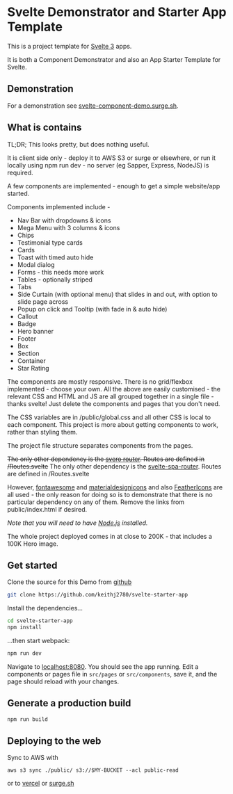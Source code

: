 # Svelte Demonstrator and Starter App Template

This is a project template for [Svelte 3](https://svelte.dev) apps.

It is both a Component Demonstrator and also an App Starter Template for Svelte.

## Demonstration

For a demonstration see [svelte-component-demo.surge.sh](http://svelte-component-demo.surge.sh/).

## What is contains

TL;DR; This looks pretty, but does nothing useful.


It is client side only - deploy it to AWS S3 or surge or elsewhere, or run it locally using npm run dev - no server (eg Sapper, Express, NodeJS) is required.

A few components are implemented - enough to get a simple website/app started.

Components implemented include -
- Nav Bar with dropdowns & icons
- Mega Menu with 3 columns & icons
- Chips
- Testimonial type cards
- Cards
- Toast with timed auto hide
- Modal dialog
- Forms - this needs more work
- Tables - optionally striped
- Tabs
- Side Curtain (with optional menu) that slides in and out, with option to slide page across
- Popup on click and Tooltip (with fade in & auto hide)
- Callout
- Badge
- Hero banner
- Footer
- Box
- Section
- Container
- Star Rating

The components are mostly responsive. There is no grid/flexbox implemented - choose your own.  All the above are easily customised - the relevant CSS and HTML and JS are all grouped together in a single file - thanks svelte! Just delete the components and pages that you don't need.

The CSS variables are in /public/global.css and all other CSS is local to each component. This project is more about getting components to work, rather than styling them.

The project file structure separates components from the pages.

~~The only other dependency is the [svero router](https://github.com/kazzkiq/svero). Routes are defined in /Routes.svelte~~
The only other dependency is the [svelte-spa-router](https://github.com/ItalyPaleAle/svelte-spa-router). Routes are defined in /Routes.svelte

However, [fontawesome](https://fontawesome.com) and [materialdesignicons](https://materialdesignicons.com) and also [FeatherIcons](https://feathericons.com) are all used - the only reason for doing so is to demonstrate that there is no particular dependency on any of them. Remove the links from public/index.html if desired.


*Note that you will need to have [Node.js](https://nodejs.org) installed.*

The whole project deployed comes in at close to 200K - that includes a 100K Hero image.

## Get started

Clone the source for this Demo from [github](https://github.com/keithj2780/svelte-starter-app)

```bash
git clone https://github.com/keithj2780/svelte-starter-app
```

Install the dependencies...

```bash
cd svelte-starter-app
npm install
```

...then start webpack:

```bash
npm run dev
```

Navigate to [localhost:8080](http://localhost:8080). You should see the app running. Edit a components or pages file in `src/pages` or `src/components`, save it, and the page should reload with your changes.


## Generate a production build

```bash
npm run build
```


## Deploying to the web

Sync to AWS with 
```
aws s3 sync ./public/ s3://$MY-BUCKET --acl public-read
```

or to [vercel](https://vercel.com/) or [surge.sh](https://surge.sh)
